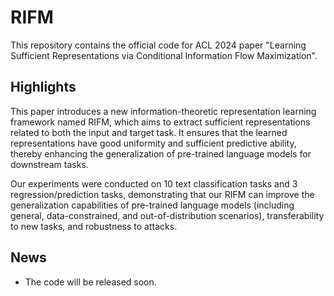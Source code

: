 # RIFM
This repository contains the official code for ACL 2024 paper "Learning Sufficient Representations via Conditional Information Flow Maximization".


## Highlights
This paper introduces a new information-theoretic representation learning framework named RIFM, which aims to extract sufficient representations related to both the input and target task. It ensures that the learned representations have good uniformity and sufficient predictive ability, thereby enhancing the generalization of pre-trained language models for downstream tasks. 

Our experiments were conducted on 10 text classification tasks and 3 regression/prediction tasks, demonstrating that our RIFM can improve the generalization capabilities of pre-trained language models  (including general, data-constrained, and out-of-distribution scenarios), transferability to new tasks, and robustness to attacks.

## News
- The code will be released soon.
